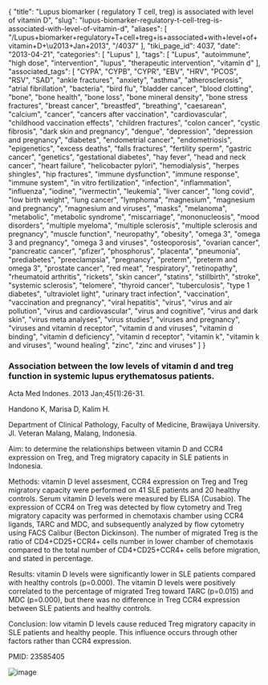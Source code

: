 {
    "title": "Lupus biomarker ( regulatory T cell, treg) is associated with level of vitamin D",
    "slug": "lupus-biomarker-regulatory-t-cell-treg-is-associated-with-level-of-vitamin-d",
    "aliases": [
        "/Lupus+biomarker+regulatory+T+cell+treg+is+associated+with+level+of+vitamin+D+\u2013+Jan+2013",
        "/4037"
    ],
    "tiki_page_id": 4037,
    "date": "2013-04-21",
    "categories": [
        "Lupus"
    ],
    "tags": [
        "Lupus",
        "autoimmune",
        "high dose",
        "intervention",
        "lupus",
        "therapeutic intervention",
        "vitamin d"
    ],
    "associated_tags": [
        "CYPA",
        "CYPB",
        "CYPR",
        "EBV",
        "HRV",
        "PCOS",
        "RSV",
        "SAD",
        "ankle fractures",
        "anxiety",
        "asthma",
        "atherosclerosis",
        "atrial fibrillation",
        "bacteria",
        "bird flu",
        "bladder cancer",
        "blood clotting",
        "bone",
        "bone health",
        "bone loss",
        "bone mineral density",
        "bone stress fractures",
        "breast cancer",
        "breastfed",
        "breathing",
        "caesarean",
        "calcium",
        "cancer",
        "cancers after vaccination",
        "cardiovascular",
        "childhood vaccination effects",
        "children fractures",
        "colon cancer",
        "cystic fibrosis",
        "dark skin and pregnancy",
        "dengue",
        "depression",
        "depression and pregnancy",
        "diabetes",
        "endometrial cancer",
        "endometriosis",
        "epigenetics",
        "excess deaths",
        "falls fractures",
        "fertility sperm",
        "gastric cancer",
        "genetics",
        "gestational diabetes",
        "hay fever",
        "head and neck cancer",
        "heart failure",
        "helicobacter pylori",
        "hemodialysis",
        "herpes shingles",
        "hip fractures",
        "immune dysfunction",
        "immune response",
        "immune system",
        "in vitro fertilization",
        "infection",
        "inflammation",
        "influenza",
        "iodine",
        "ivermectin",
        "leukemia",
        "liver cancer",
        "long covid",
        "low birth weight",
        "lung cancer",
        "lymphoma",
        "magnesium",
        "magnesium and pregnancy",
        "magnesium and viruses",
        "masks",
        "melanoma",
        "metabolic",
        "metabolic syndrome",
        "miscarriage",
        "mononucleosis",
        "mood disorders",
        "multiple myeloma",
        "multiple sclerosis",
        "multiple sclerosis and pregnancy",
        "muscle function",
        "neuropathy",
        "obesity",
        "omega 3",
        "omega 3 and pregnancy",
        "omega 3 and viruses",
        "osteoporosis",
        "ovarian cancer",
        "pancreatic cancer",
        "pfizer",
        "phosphorus",
        "placenta",
        "pneumonia",
        "prediabetes",
        "preeclampsia",
        "pregnancy",
        "preterm",
        "preterm and omega 3",
        "prostate cancer",
        "red meat",
        "respiratory",
        "retinopathy",
        "rheumatoid arthritis",
        "rickets",
        "skin cancer",
        "statins",
        "stillbirth",
        "stroke",
        "systemic sclerosis",
        "telomere",
        "thyroid cancer",
        "tuberculosis",
        "type 1 diabetes",
        "ultraviolet light",
        "urinary tract infection",
        "vaccination",
        "vaccination and pregnancy",
        "viral hepatitis",
        "virus",
        "virus and air pollution",
        "virus and cardiovascular",
        "virus and cognitive",
        "virus and dark skin",
        "virus meta analyses",
        "virus studies",
        "viruses and pregnancy",
        "viruses and vitamin d receptor",
        "vitamin d and viruses",
        "vitamin d binding",
        "vitamin d deficiency",
        "vitamin d receptor",
        "vitamin k",
        "vitamin k and viruses",
        "wound healing",
        "zinc",
        "zinc and viruses"
    ]
}


### Association between the low levels of vitamin d and treg function in systemic lupus erythematosus patients.

Acta Med Indones. 2013 Jan;45(1):26-31.

Handono K, Marisa D, Kalim H.

Department of Clinical Pathology, Faculty of Medicine, Brawijaya University. Jl. Veteran Malang, Malang, Indonesia.

Aim: to determine the relationships between vitamin D and CCR4 expression on Treg, and Treg migratory capacity in SLE patients in Indonesia. 

Methods: vitamin D level assesment, CCR4 expression on Treg and Treg migratory capacity were performed on 41 SLE patients and 20 healthy controls. Serum vitamin D levels were measured by ELISA (Cusabio). The expression of CCR4 on Treg was detected by flow cytometry and Treg migratory capacity was performed in chemotaxis chamber using CCR4 ligands, TARC and MDC, and subsequently analyzed by flow cytometry using FACS Calibur (Becton Dickinson). The number of migrated Treg is the ratio of CD4+CD25+CCR4+ cells number in lower chamber of chemotaxis compared to the total number of CD4+CD25+CCR4+ cells before migration, and stated in percentage. 

Results: vitamin D levels were significantly lower in SLE patients compared with healthy controls (p=0.000). The vitamin D levels were positively correlated to the percentage of migrated Treg toward TARC (p=0.015) and MDC (p=0.000), but there was no difference in Treg CCR4 expression between SLE patients and healthy controls. 

Conclusion: low vitamin D levels cause reduced Treg migratory capacity in SLE patients and healthy people. This influence occurs through other factors rather than CCR4 expression.

PMID:    23585405

<img src="https://d378j1rmrlek7x.cloudfront.net/attachments/jpeg/treg.jpg" alt="image">